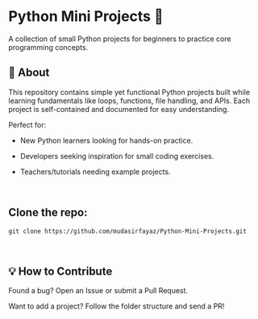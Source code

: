 # Python Mini Projects 🐍

A collection of small Python projects for beginners to practice core programming concepts.
<br/>

## 📌 About

This repository contains simple yet functional Python projects built while learning fundamentals like loops, functions, file handling, and APIs. Each project is self-contained and documented for easy understanding.

Perfect for:

* New Python learners looking for hands-on practice.

* Developers seeking inspiration for small coding exercises.

* Teachers/tutorials needing example projects.
<br/>

## Clone the repo:
```git clone https://github.com/mudasirfayaz/Python-Mini-Projects.git```

<br/>

## 💡 How to Contribute

Found a bug? Open an Issue or submit a Pull Request.

Want to add a project? Follow the folder structure and send a PR!
